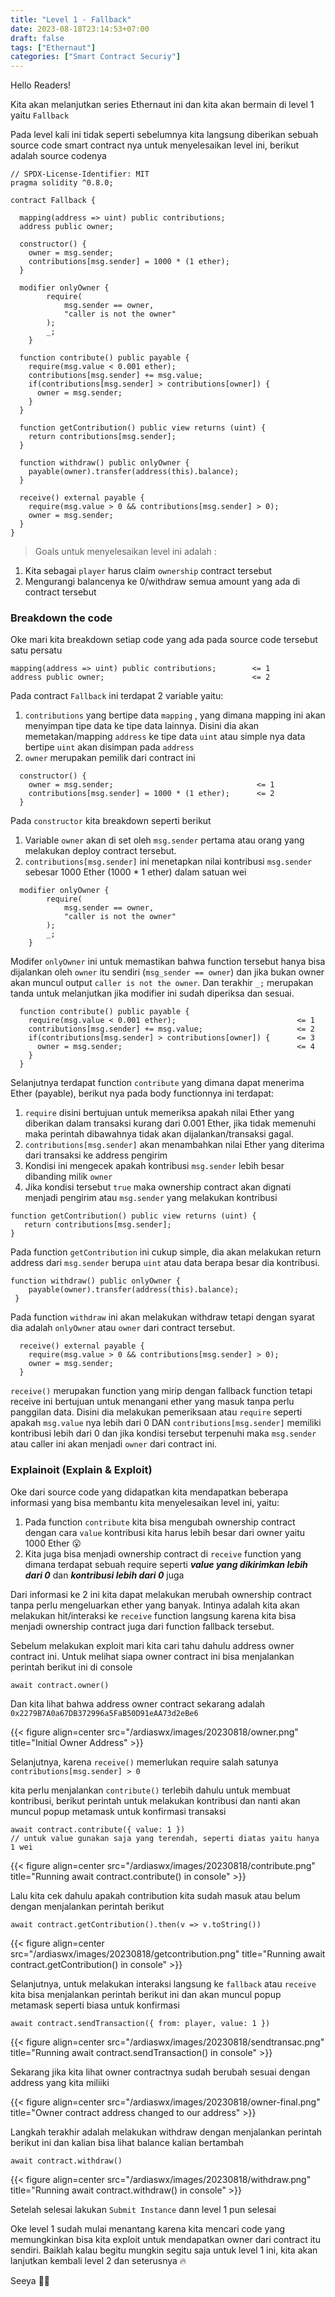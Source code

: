 ```yaml
---
title: "Level 1 - Fallback"
date: 2023-08-18T23:14:53+07:00
draft: false
tags: ["Ethernaut"]
categories: ["Smart Contract Securiy"]
---
```


Hello Readers!

Kita akan melanjutkan series Ethernaut ini dan kita akan bermain di level 1 yaitu `Fallback`

Pada level kali ini tidak seperti sebelumnya kita langsung diberikan sebuah source code smart contract nya untuk menyelesaikan level ini, berikut adalah source codenya

```solidity
// SPDX-License-Identifier: MIT
pragma solidity ^0.8.0;

contract Fallback {

  mapping(address => uint) public contributions;
  address public owner;

  constructor() {
    owner = msg.sender;
    contributions[msg.sender] = 1000 * (1 ether);
  }

  modifier onlyOwner {
        require(
            msg.sender == owner,
            "caller is not the owner"
        );
        _;
    }

  function contribute() public payable {
    require(msg.value < 0.001 ether);
    contributions[msg.sender] += msg.value;
    if(contributions[msg.sender] > contributions[owner]) {
      owner = msg.sender;
    }
  }

  function getContribution() public view returns (uint) {
    return contributions[msg.sender];
  }

  function withdraw() public onlyOwner {
    payable(owner).transfer(address(this).balance);
  }

  receive() external payable {
    require(msg.value > 0 && contributions[msg.sender] > 0);
    owner = msg.sender;
  }
}
```

> Goals untuk menyelesaikan level ini adalah :

1. Kita sebagai `player` harus claim `ownership` contract tersebut
2. Mengurangi balancenya ke 0/withdraw semua amount yang ada di contract tersebut
   >

### Breakdown the code

Oke mari kita breakdown setiap code yang ada pada source code tersebut satu persatu

```solidity
mapping(address => uint) public contributions;        <= 1
address public owner;                                 <= 2
```

Pada contract `Fallback` ini terdapat 2 variable yaitu:

1. `contributions` yang bertipe data `mapping` , yang dimana mapping ini akan menyimpan tipe data ke tipe data lainnya. Disini dia akan memetakan/mapping `address` ke tipe data `uint` atau simple nya data bertipe `uint` akan disimpan pada `address`
2. `owner` merupakan pemilik dari contract ini

```solidity
  constructor() {
    owner = msg.sender;                                <= 1
    contributions[msg.sender] = 1000 * (1 ether);      <= 2
  }
```

Pada `constructor` kita breakdown seperti berikut

1. Variable `owner` akan di set oleh `msg.sender` pertama atau orang yang melakukan deploy contract tersebut.
2. `contributions[msg.sender]` ini menetapkan nilai kontribusi `msg.sender` sebesar 1000 Ether (1000 \* 1 ether) dalam satuan wei

```solidity
  modifier onlyOwner {
        require(
            msg.sender == owner,
            "caller is not the owner"
        );
        _;
    }
```

Modifer `onlyOwner` ini untuk memastikan bahwa function tersebut hanya bisa dijalankan oleh `owner` itu sendiri (`msg_sender == owner`) dan jika bukan owner akan muncul output `caller is not the owner`. Dan terakhir `_;` merupakan tanda untuk melanjutkan jika modifier ini sudah diperiksa dan sesuai.

```solidity
  function contribute() public payable {
    require(msg.value < 0.001 ether);                           <= 1
    contributions[msg.sender] += msg.value;                     <= 2
    if(contributions[msg.sender] > contributions[owner]) {      <= 3
      owner = msg.sender;                                       <= 4
    }
  }
```

Selanjutnya terdapat function `contribute` yang dimana dapat menerima Ether (payable), berikut nya pada body functionnya ini terdapat:

1. `require` disini bertujuan untuk memeriksa apakah nilai Ether yang diberikan dalam transaksi kurang dari 0.001 Ether, jika tidak memenuhi maka perintah dibawahnya tidak akan dijalankan/transaksi gagal.
2. `contributions[msg.sender]` akan menambahkan nilai Ether yang diterima dari transaksi ke address pengirim
3. Kondisi ini mengecek apakah kontribusi `msg.sender` lebih besar dibanding milik `owner`
4. Jika kondisi tersebut `true` maka ownership contract akan dignati menjadi pengirim atau `msg.sender` yang melakukan kontribusi

```solidity
function getContribution() public view returns (uint) {
   return contributions[msg.sender];
}
```

Pada function `getContribution` ini cukup simple, dia akan melakukan return address dari `msg.sender` berupa `uint` atau data berapa besar dia kontribusi.

```solidity
function withdraw() public onlyOwner {
    payable(owner).transfer(address(this).balance);
 }
```

Pada function `withdraw` ini akan melakukan withdraw tetapi dengan syarat dia adalah `onlyOwner` atau `owner` dari contract tersebut.

```solidity
  receive() external payable {
    require(msg.value > 0 && contributions[msg.sender] > 0);
    owner = msg.sender;
  }
```

`receive()` merupakan function yang mirip dengan fallback function tetapi receive ini bertujuan untuk menangani ether yang masuk tanpa perlu panggilan data. Disini dia melakukan pemeriksaan atau `require` seperti apakah `msg.value` nya lebih dari 0 DAN `contributions[msg.sender]` memiliki kontribusi lebih dari 0 dan jika kondisi tersebut terpenuhi maka `msg.sender` atau caller ini akan menjadi `owner` dari contract ini.

### Explainoit (Explain & Exploit)

Oke dari source code yang didapatkan kita mendapatkan beberapa informasi yang bisa membantu kita menyelesaikan level ini, yaitu:

1. Pada function `contribute` kita bisa mengubah ownership contract dengan cara `value` kontribusi kita harus lebih besar dari owner yaitu 1000 Ether 😮
2. Kita juga bisa menjadi ownership contract di `receive` function yang dimana terdapat sebuah require seperti **_value yang dikirimkan lebih dari 0_** dan **_kontribusi lebih dari 0_** juga

Dari informasi ke 2 ini kita dapat melakukan merubah ownership contract tanpa perlu mengeluarkan ether yang banyak. Intinya adalah kita akan melakukan hit/interaksi ke `receive` function langsung karena kita bisa menjadi ownership contract juga dari function fallback tersebut.

Sebelum melakukan exploit mari kita cari tahu dahulu address owner contract ini. Untuk melihat siapa owner contract ini bisa menjalankan perintah berikut ini di console

```solidity
await contract.owner()
```

Dan kita lihat bahwa address owner contract sekarang adalah `0x2279B7A0a67DB372996a5FaB50D91eAA73d2eBe6`

{{< figure align=center src="/ardiaswx/images/20230818/owner.png" title="Initial Owner Address" >}}

Selanjutnya, karena `receive()` memerlukan require salah satunya `contributions[msg.sender] > 0`

kita perlu menjalankan `contribute()` terlebih dahulu untuk membuat kontribusi, berikut perintah untuk melakukan kontribusi dan nanti akan muncul popup metamask untuk konfirmasi transaksi

```solidity
await contract.contribute({ value: 1 })
// untuk value gunakan saja yang terendah, seperti diatas yaitu hanya 1 wei
```

{{< figure align=center src="/ardiaswx/images/20230818/contribute.png" title="Running await contract.contribute() in console" >}}

Lalu kita cek dahulu apakah contribution kita sudah masuk atau belum dengan menjalankan perintah berikut

```solidity
await contract.getContribution().then(v => v.toString())
```

{{< figure align=center src="/ardiaswx/images/20230818/getcontribution.png" title="Running await contract.getContribution() in console" >}}

Selanjutnya, untuk melakukan interaksi langsung ke `fallback` atau `receive` kita bisa menjalankan perintah berikut ini dan akan muncul popup metamask seperti biasa untuk konfirmasi

```solidity
await contract.sendTransaction({ from: player, value: 1 })
```

{{< figure align=center src="/ardiaswx/images/20230818/sendtransac.png" title="Running await contract.sendTransaction() in console" >}}

Sekarang jika kita lihat owner contractnya sudah berubah sesuai dengan address yang kita miliiki

{{< figure align=center src="/ardiaswx/images/20230818/owner-final.png" title="Owner contract address changed to our address" >}}

Langkah terakhir adalah melakukan withdraw dengan menjalankan perintah berikut ini dan kalian bisa lihat balance kalian bertambah

```solidity
await contract.withdraw()
```

{{< figure align=center src="/ardiaswx/images/20230818/withdraw.png" title="Running await contract.withdraw() in console" >}}

Setelah selesai lakukan `Submit Instance` dann level 1 pun selesai

Oke level 1 sudah mulai menantang karena kita mencari code yang memungkinkan bisa kita exploit untuk mendapatkan owner dari contract itu sendiri. Baiklah kalau begitu mungkin segitu saja untuk level 1 ini, kita akan lanjutkan kembali level 2 dan seterusnya 🔥

Seeya 👋🐢
